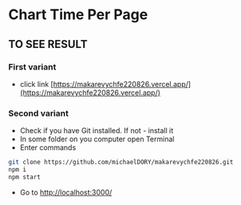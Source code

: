 # Chart Time Per Page

## TO SEE RESULT

### First variant
- click link [https://makarevychfe220826.vercel.app/](https://makarevychfe220826.vercel.app/)

### Second variant
- Check if you have Git installed. If not - install it
- In some folder on you computer open Terminal
- Enter commands
```sh
git clone https://github.com/michaelDORY/makarevychfe220826.git
npm i
npm start
```
- Go to [http://localhost:3000/](http://localhost:3000/)
 
